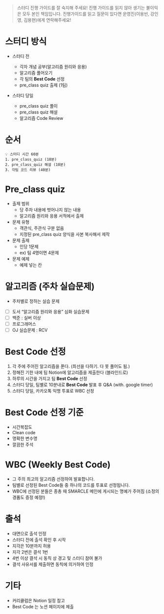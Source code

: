 > 스터디 진행 가이드를 잘 숙지해 주세요! 진행 가이드를 읽지 않아 생기는 불이익은 모두 본인 책임입니다.
> 진행가이드를 읽고 질문이 있다면 운영진(이용빈, 강인영, 김용현)에게 연락해주세요!

# 스터디 방식

- 스터디 전
    - 각자 개념 공부(알고리즘 원리와 응용)
    - 알고리즘 풀어오기
    - 각 팀의 **Best Code** 선정
    - pre_class quiz 출제 (1팀)
  
- 스터디 당일
    - pre_class quiz 풀이
    - pre_class quiz 해설
    - 알고리즘 Code Review

# 순서

~~~
💡 스터디 시간 60분
1. pre_class_quiz (10분)
2. pre_class_quiz 해설 (10분)
3. 각팀 코드 리뷰 (40분)

~~~

# Pre_class quiz

- 출제 범위
    - 당 주차 내용에 벗어나지 않는 내용
    - 알고리즘 원리와 응용 서적에서 출제
- 문제 유형
    - 객관식, 주관식 구분 없음
    - 지정된 pre_class quiz 양식을 사본 복사해서 제작
- 문제 출제
    - 인당 1문제
    - ex) 팀 4명이면 4문제
- 문제 예제
    - 예제 넣는 칸

# 알고리즘 (주차 실습문제)

- 주차별로 정하는 실습 문제
- [ ]  도서 “알고리즘 원리와 응용” 심화 실습문제
- [ ]  백준 : 실버 이상
- [ ]  프로그래머스
- [ ]  OJ 실습문제 : RCV

# Best Code 선정

1. 각 주에 주어진 알고리즘을 푼다. (최선을 다하기. 다 못 풀어도 됨.)
2. 정해진 기한 내에 팀 Notion에 알고리즘을 제출한다 (블라인드로)
3. 하루의 시간을 가지고 팀 **Best Code** 선정 
4. 스터디 당일, 팀별로 10분내로 **Best Code** 발표 후 Q&A (with. google timer)
5. 스터디 당일, 카카오톡 익명 투표로 WBC 선정

# Best Code 선정 기준

- 시간복잡도
- Clean code
- 명확한 변수명
- 깔끔한 주석

# WBC (Weekly Best Code)

- 그 주의 최고의 알고리즘 선정하여 발표합니다.
- 팀별로 선정된 Best Code들 중 하나의 코드를 투표로 선정됩니다.
- WBC에 선정된 분들은 종총 때 SMARCLE 메인에 게시되는 명예가 주어짐 (소정의 경품도 증정 예정!)

# 출석

- 대면으로 출석 인정
- 스터디 전에 출석 확인 후 시작
- 지각은 10분까지 허용
- 지각 2번은 결석 1번
- 4번 이상 결석 시 동칙 상 경고 및 스터디 참여 불가
- 결석 사유서를 제출하면 동칙에 의거하여 인정

# 기타

- 커리큘럼은 Notion 일정 참고
- Best Code 는 노션 페이지에 제출
